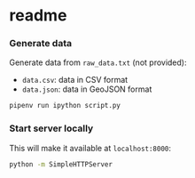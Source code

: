 # readme

### Generate data

Generate data from `raw_data.txt` (not provided):

- `data.csv`: data in CSV format
- `data.json`: data in GeoJSON format

```sh
pipenv run ipython script.py
```

### Start server locally

This will make it available at `localhost:8000`:

```sh
python -m SimpleHTTPServer
```
